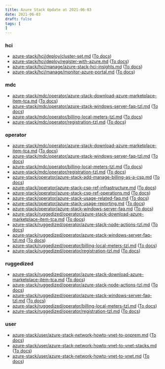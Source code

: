 ```yaml
---
title: Azure Stack Update at 2021-06-03
date: 2021-06-03
draft: false
tags: [
]
---
```


### hci
- [azure-stack/hci/deploy/cluster-set.md](https://github.com/MicrosoftDocs/azure-stack-docs/compare/a7d5b6b..cc109bf#diff-7e83c8cd971fa8d958daf815ce16cba85d8689d6c068147e1b3880ec97bfbd71) ([To docs](https://docs.microsoft.com/en-us/azure-stack/hci/deploy/cluster-set?WT.mc_id=AZ-MVP-5003408))
- [azure-stack/hci/deploy/register-with-azure.md](https://github.com/MicrosoftDocs/azure-stack-docs/compare/a7d5b6b..cc109bf#diff-a3683a070950df904508f9b7a77e35a87a75980f569dc27728c36e0a34157016) ([To docs](https://docs.microsoft.com/en-us/azure-stack/hci/deploy/register-with-azure?WT.mc_id=AZ-MVP-5003408))
- [azure-stack/hci/manage/azure-stack-hci-insights.md](https://github.com/MicrosoftDocs/azure-stack-docs/compare/a7d5b6b..cc109bf#diff-d35367e0bf26f1766cee7becd4c18869487ddc7581556e7dd307dc199b91a4de) ([To docs](https://docs.microsoft.com/en-us/azure-stack/hci/manage/azure-stack-hci-insights?WT.mc_id=AZ-MVP-5003408))
- [azure-stack/hci/manage/monitor-azure-portal.md](https://github.com/MicrosoftDocs/azure-stack-docs/compare/a7d5b6b..cc109bf#diff-2c001b86727941cc0deac78e3de52d69fc3c6f4f5c09eecc308e745cd40ce572) ([To docs](https://docs.microsoft.com/en-us/azure-stack/hci/manage/monitor-azure-portal?WT.mc_id=AZ-MVP-5003408))
    
### mdc
- [azure-stack/mdc/operator/azure-stack-download-azure-marketplace-item-tca.md](https://github.com/MicrosoftDocs/azure-stack-docs/compare/a7d5b6b..cc109bf#diff-170c7a9d2b4b452e9a8a54864adf4267e5c40ecb87d55f5828e1b9c3af0f40d5) ([To docs](https://docs.microsoft.com/en-us/azure-stack/mdc/operator/azure-stack-download-azure-marketplace-item-tca?WT.mc_id=AZ-MVP-5003408))
- [azure-stack/mdc/operator/azure-stack-windows-server-faq-tzl.md](https://github.com/MicrosoftDocs/azure-stack-docs/compare/a7d5b6b..cc109bf#diff-df87133bd3510bc276bd6f5cc9b770424d0b36042b2a4129a16732af442d3b5a) ([To docs](https://docs.microsoft.com/en-us/azure-stack/mdc/operator/azure-stack-windows-server-faq-tzl?WT.mc_id=AZ-MVP-5003408))
- [azure-stack/mdc/operator/billing-local-meters-tzl.md](https://github.com/MicrosoftDocs/azure-stack-docs/compare/a7d5b6b..cc109bf#diff-14475ba6869eabea9d6930d9c77776d0f516526e287625fd070d627c3aa354c9) ([To docs](https://docs.microsoft.com/en-us/azure-stack/mdc/operator/billing-local-meters-tzl?WT.mc_id=AZ-MVP-5003408))
- [azure-stack/mdc/operator/registration-tzl.md](https://github.com/MicrosoftDocs/azure-stack-docs/compare/a7d5b6b..cc109bf#diff-86262a0b522ee807484e749c98dbbe6fb33410948c7931e13fcd265c84a2d5ee) ([To docs](https://docs.microsoft.com/en-us/azure-stack/mdc/operator/registration-tzl?WT.mc_id=AZ-MVP-5003408))
    
### operator
- [azure-stack/mdc/operator/azure-stack-download-azure-marketplace-item-tca.md](https://github.com/MicrosoftDocs/azure-stack-docs/compare/a7d5b6b..cc109bf#diff-170c7a9d2b4b452e9a8a54864adf4267e5c40ecb87d55f5828e1b9c3af0f40d5) ([To docs](https://docs.microsoft.com/en-us/azure-stack/mdc/operator/azure-stack-download-azure-marketplace-item-tca?WT.mc_id=AZ-MVP-5003408))
- [azure-stack/mdc/operator/azure-stack-windows-server-faq-tzl.md](https://github.com/MicrosoftDocs/azure-stack-docs/compare/a7d5b6b..cc109bf#diff-df87133bd3510bc276bd6f5cc9b770424d0b36042b2a4129a16732af442d3b5a) ([To docs](https://docs.microsoft.com/en-us/azure-stack/mdc/operator/azure-stack-windows-server-faq-tzl?WT.mc_id=AZ-MVP-5003408))
- [azure-stack/mdc/operator/billing-local-meters-tzl.md](https://github.com/MicrosoftDocs/azure-stack-docs/compare/a7d5b6b..cc109bf#diff-14475ba6869eabea9d6930d9c77776d0f516526e287625fd070d627c3aa354c9) ([To docs](https://docs.microsoft.com/en-us/azure-stack/mdc/operator/billing-local-meters-tzl?WT.mc_id=AZ-MVP-5003408))
- [azure-stack/mdc/operator/registration-tzl.md](https://github.com/MicrosoftDocs/azure-stack-docs/compare/a7d5b6b..cc109bf#diff-86262a0b522ee807484e749c98dbbe6fb33410948c7931e13fcd265c84a2d5ee) ([To docs](https://docs.microsoft.com/en-us/azure-stack/mdc/operator/registration-tzl?WT.mc_id=AZ-MVP-5003408))
- [azure-stack/operator/azure-stack-add-manage-billing-as-a-csp.md](https://github.com/MicrosoftDocs/azure-stack-docs/compare/a7d5b6b..cc109bf#diff-eb4ae54e16a3dfba9701176a63ef201b9136007d69b73084188e74c35c0a9c93) ([To docs](https://docs.microsoft.com/en-us/azure-stack/operator/azure-stack-add-manage-billing-as-a-csp?WT.mc_id=AZ-MVP-5003408))
- [azure-stack/operator/azure-stack-csp-ref-infrastructure.md](https://github.com/MicrosoftDocs/azure-stack-docs/compare/a7d5b6b..cc109bf#diff-7461cc0ae30d48a9eeccc4d0a988233139a5a171b122d49d90bf3f9927be2b2f) ([To docs](https://docs.microsoft.com/en-us/azure-stack/operator/azure-stack-csp-ref-infrastructure?WT.mc_id=AZ-MVP-5003408))
- [azure-stack/operator/azure-stack-csp-ref-operations.md](https://github.com/MicrosoftDocs/azure-stack-docs/compare/a7d5b6b..cc109bf#diff-401637666a49cdf599c7181de9e482bcf477f7a052562813adbebc80d68b9194) ([To docs](https://docs.microsoft.com/en-us/azure-stack/operator/azure-stack-csp-ref-operations?WT.mc_id=AZ-MVP-5003408))
- [azure-stack/operator/azure-stack-usage-related-faq.md](https://github.com/MicrosoftDocs/azure-stack-docs/compare/a7d5b6b..cc109bf#diff-8ab7c8e994ba67f088c6541e4c875b4a1e420dc4e80911457481d62ce7376d1b) ([To docs](https://docs.microsoft.com/en-us/azure-stack/operator/azure-stack-usage-related-faq?WT.mc_id=AZ-MVP-5003408))
- [azure-stack/operator/azure-stack-usage-reporting.md](https://github.com/MicrosoftDocs/azure-stack-docs/compare/a7d5b6b..cc109bf#diff-10150479331c17c6aecfc2753a6cd9b54d9b9bd4f10d0e35bf3c5165bc2a2639) ([To docs](https://docs.microsoft.com/en-us/azure-stack/operator/azure-stack-usage-reporting?WT.mc_id=AZ-MVP-5003408))
- [azure-stack/operator/azure-stack-windows-server-faq.md](https://github.com/MicrosoftDocs/azure-stack-docs/compare/a7d5b6b..cc109bf#diff-822f04f4699ef6258470ecc6ea1194758c7a51fd1cb064a24f865e92c9739f61) ([To docs](https://docs.microsoft.com/en-us/azure-stack/operator/azure-stack-windows-server-faq?WT.mc_id=AZ-MVP-5003408))
- [azure-stack/ruggedized/operator/azure-stack-download-azure-marketplace-item-tca.md](https://github.com/MicrosoftDocs/azure-stack-docs/compare/a7d5b6b..cc109bf#diff-848d50d7d8062cf0635d3cc25deab2dc954c63a6355043becb1f4665ea30dbd3) ([To docs](https://docs.microsoft.com/en-us/azure-stack/ruggedized/operator/azure-stack-download-azure-marketplace-item-tca?WT.mc_id=AZ-MVP-5003408))
- [azure-stack/ruggedized/operator/azure-stack-node-actions-tzl.md](https://github.com/MicrosoftDocs/azure-stack-docs/compare/a7d5b6b..cc109bf#diff-10d14f774b0e2680305583921b8f3ae809832fd28bed85fe4bbb4c0e86c48ed9) ([To docs](https://docs.microsoft.com/en-us/azure-stack/ruggedized/operator/azure-stack-node-actions-tzl?WT.mc_id=AZ-MVP-5003408))
- [azure-stack/ruggedized/operator/azure-stack-windows-server-faq-tzl.md](https://github.com/MicrosoftDocs/azure-stack-docs/compare/a7d5b6b..cc109bf#diff-2f878eb3066cd1e0a413b850387ed51a16fda90b2a7701aaacf4793b550bddb6) ([To docs](https://docs.microsoft.com/en-us/azure-stack/ruggedized/operator/azure-stack-windows-server-faq-tzl?WT.mc_id=AZ-MVP-5003408))
- [azure-stack/ruggedized/operator/billing-local-meters-tzl.md](https://github.com/MicrosoftDocs/azure-stack-docs/compare/a7d5b6b..cc109bf#diff-bb0762b4909c11102a10db8e8f656120607b07619c103567694915aabe4f0bc7) ([To docs](https://docs.microsoft.com/en-us/azure-stack/ruggedized/operator/billing-local-meters-tzl?WT.mc_id=AZ-MVP-5003408))
- [azure-stack/ruggedized/operator/registration-tzl.md](https://github.com/MicrosoftDocs/azure-stack-docs/compare/a7d5b6b..cc109bf#diff-7c5edf2f69f5836a0b41bc81b64d08e4ee975934f0e9c240b1e416fa817a1184) ([To docs](https://docs.microsoft.com/en-us/azure-stack/ruggedized/operator/registration-tzl?WT.mc_id=AZ-MVP-5003408))
    
### ruggedized
- [azure-stack/ruggedized/operator/azure-stack-download-azure-marketplace-item-tca.md](https://github.com/MicrosoftDocs/azure-stack-docs/compare/a7d5b6b..cc109bf#diff-848d50d7d8062cf0635d3cc25deab2dc954c63a6355043becb1f4665ea30dbd3) ([To docs](https://docs.microsoft.com/en-us/azure-stack/ruggedized/operator/azure-stack-download-azure-marketplace-item-tca?WT.mc_id=AZ-MVP-5003408))
- [azure-stack/ruggedized/operator/azure-stack-node-actions-tzl.md](https://github.com/MicrosoftDocs/azure-stack-docs/compare/a7d5b6b..cc109bf#diff-10d14f774b0e2680305583921b8f3ae809832fd28bed85fe4bbb4c0e86c48ed9) ([To docs](https://docs.microsoft.com/en-us/azure-stack/ruggedized/operator/azure-stack-node-actions-tzl?WT.mc_id=AZ-MVP-5003408))
- [azure-stack/ruggedized/operator/azure-stack-windows-server-faq-tzl.md](https://github.com/MicrosoftDocs/azure-stack-docs/compare/a7d5b6b..cc109bf#diff-2f878eb3066cd1e0a413b850387ed51a16fda90b2a7701aaacf4793b550bddb6) ([To docs](https://docs.microsoft.com/en-us/azure-stack/ruggedized/operator/azure-stack-windows-server-faq-tzl?WT.mc_id=AZ-MVP-5003408))
- [azure-stack/ruggedized/operator/billing-local-meters-tzl.md](https://github.com/MicrosoftDocs/azure-stack-docs/compare/a7d5b6b..cc109bf#diff-bb0762b4909c11102a10db8e8f656120607b07619c103567694915aabe4f0bc7) ([To docs](https://docs.microsoft.com/en-us/azure-stack/ruggedized/operator/billing-local-meters-tzl?WT.mc_id=AZ-MVP-5003408))
- [azure-stack/ruggedized/operator/registration-tzl.md](https://github.com/MicrosoftDocs/azure-stack-docs/compare/a7d5b6b..cc109bf#diff-7c5edf2f69f5836a0b41bc81b64d08e4ee975934f0e9c240b1e416fa817a1184) ([To docs](https://docs.microsoft.com/en-us/azure-stack/ruggedized/operator/registration-tzl?WT.mc_id=AZ-MVP-5003408))
    
### user
- [azure-stack/user/azure-stack-network-howto-vnet-to-onprem.md](https://github.com/MicrosoftDocs/azure-stack-docs/compare/a7d5b6b..cc109bf#diff-29adc55aec82335e8534719a66e956f1ffc6eb62c0498973de0d77ab89997596) ([To docs](https://docs.microsoft.com/en-us/azure-stack/user/azure-stack-network-howto-vnet-to-onprem?WT.mc_id=AZ-MVP-5003408))
- [azure-stack/user/azure-stack-network-howto-vnet-to-vnet-stacks.md](https://github.com/MicrosoftDocs/azure-stack-docs/compare/a7d5b6b..cc109bf#diff-b80de60803b1b5f857a53b2da9ecace4799fb840c51085035e9cb485f674cec9) ([To docs](https://docs.microsoft.com/en-us/azure-stack/user/azure-stack-network-howto-vnet-to-vnet-stacks?WT.mc_id=AZ-MVP-5003408))
- [azure-stack/user/azure-stack-network-howto-vnet-to-vnet.md](https://github.com/MicrosoftDocs/azure-stack-docs/compare/a7d5b6b..cc109bf#diff-4b9332b931bf1707b334322f2d832d6b1136c771bffc6eacd8b672c795865a68) ([To docs](https://docs.microsoft.com/en-us/azure-stack/user/azure-stack-network-howto-vnet-to-vnet?WT.mc_id=AZ-MVP-5003408))
    
